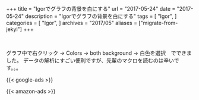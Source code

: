 +++
title = "Igorでグラフの背景を白にする"
url = "2017-05-24"
date = "2017-05-24"
description = "Igorでグラフの背景を白にする"
tags = [
    "Igor",
]
categories = [
    "Igor",
]
archives = "2017/05"
aliases = ["migrate-from-jekyl"]
+++

<br>

グラフ中で右クリック -> Colors -> both background -> 白色を選択　でできました。
データの解析にすごい便利ですが、先輩のマクロを読むのは辛いです。。。


<!-- Google Ads -->
{{< google-ads >}}

<!-- Amazon Ads -->
{{< amazon-ads >}}
